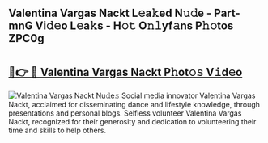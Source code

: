 ## Valentina Vargas Nackt L𝚎a𝚔ed N𝚞𝚍e - Part-mnG Vi𝚍𝚎o L𝚎a𝚔s - H𝚘𝚝 O𝚗𝚕yf𝚊ns P𝚑𝚘tos ZPC0g

# <h2><a href="http://kfcdekp.oniu.top/?m=Valentina+Vargas+Nackt">🔗👉 🔴 Valentina Vargas Nackt P𝚑ot𝚘𝚜 V𝚒d𝚎o</a></h2>

[![Valentina Vargas Nackt Nu𝚍e𝚜](https://i.imgur.com/0qMVB7G.gif)](http://kfcdekp.oniu.top/?m=Valentina+Vargas+Nackt)
Social media innovator Valentina Vargas Nackt, acclaimed for disseminating dance and lifestyle knowledge, through presentations and personal blogs. Selfless volunteer Valentina Vargas Nackt, recognized for their generosity and dedication to volunteering their time and skills to help others.  
